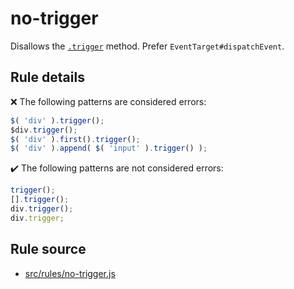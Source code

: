 # no-trigger

Disallows the [`.trigger`](https://api.jquery.com/trigger/) method. Prefer `EventTarget#dispatchEvent`.

## Rule details

❌ The following patterns are considered errors:
```js
$( 'div' ).trigger();
$div.trigger();
$( 'div' ).first().trigger();
$( 'div' ).append( $( 'input' ).trigger() );
```

✔️ The following patterns are not considered errors:
```js
trigger();
[].trigger();
div.trigger();
div.trigger;
```

## Rule source

* [src/rules/no-trigger.js](/src/rules/no-trigger.js)
